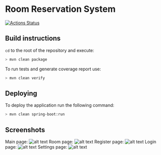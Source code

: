 # Room Reservation System 
[![Actions Status](https://github.com/gbutb/room-reservation-system/workflows/MavenTest/badge.svg)](https://github.com/gbutb/room-reservation-system/actions)

## Build instructions
`cd` to the root of the repository and execute:
```zsh
> mvn clean package
``` 
To run tests and generate coverage report use:
```zsh
> mvn clean verify
```

## Deploying
To deploy the application run the following command:
```zsh
> mvn clean spring-boot:run 
```

## Screenshots
Main page:
![alt text](https://drive.google.com/uc?export=view&id=1ybR6wouUQkQdBOEoRi2uU2vb-2ugwXS4)
Room page:
![alt text](https://drive.google.com/uc?export=view&id=1_886im4cKneRTqRzNeiyngYS6fZtocHZ)
Register page:
![alt text](https://drive.google.com/uc?export=view&id=13WF7OE6oDd0R43X9_25uwcq3ubrPyX1o)
Login page:
![alt text](https://drive.google.com/uc?export=view&id=1KxOptrYRoJkH6weqsKc2CO09tTPBftdR)
Settings page:
![alt text](https://drive.google.com/uc?export=view&id=1dLRsBIx0TN8wz8h7QpedrqNZvVvIW3-_)
